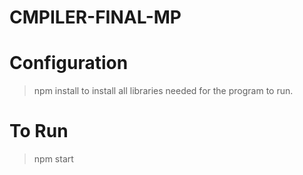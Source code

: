 # CMPILER-FINAL-MP

# Configuration
> npm install
to install all libraries needed for the program to run.

# To Run
> npm start
